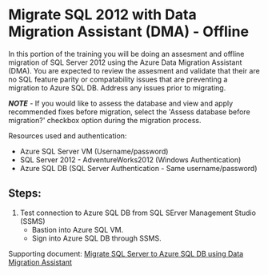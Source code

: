# Migrate SQL 2012 with Data Migration Assistant (DMA) - Offline

In this portion of the training you will be doing an assesment and offline migration of SQL Server 2012 using the Azure Data Migration Assistant (DMA). You are expected to review the assesment and validate that their are no SQL feature parity or compatability issues that are preventing a migration to Azure SQL DB. Address any issues prior to migrating. 

***NOTE*** - If you would like to assess the database and view and apply recommended fixes before migration, select the 'Assess database before migration?' checkbox option during the migration process.  

Resources used and authentication: 
  - Azure SQL Server VM (Username/password)
  - SQL Server 2012 - AdventureWorks2012 (Windows Authentication)
  - Azure SQL DB (SQL Server Authentication - Same username/password)
 
 ## Steps:
 
1. Test connection to Azure SQL DB from SQL SErver Management Studio (SSMS)
   - Bastion into Azure SQL VM. 
   - Sign into Azure SQL DB through SSMS. 




Supporting document: [Migrate SQL Server to Azure SQL DB using Data Migration Assistant](https://learn.microsoft.com/en-us/sql/dma/dma-migrateonpremsqltosqldb?view=sql-server-ver16)

